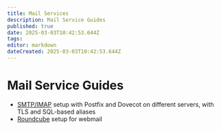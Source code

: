 ```yaml
---
title: Mail Services
description: Mail Service Guides
published: true
date: 2025-03-03T10:42:53.644Z
tags: 
editor: markdown
dateCreated: 2025-03-03T10:42:53.644Z
---
```


# Mail Service Guides

- [SMTP/IMAP](/mail/smtp-imap) setup with Postfix and Dovecot on different servers, with TLS and SQL-based aliases
- [Roundcube](/mail/roundcube) setup for webmail